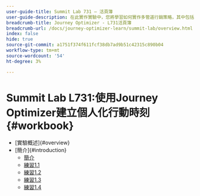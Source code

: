 ```yaml
---
user-guide-title: Summit Lab 731 — 活頁簿
user-guide-description: 在此實作實驗中，您將學習如何實作多管道行銷策略，其中包括應用程式內、推播通知、簡訊，以及電子郵件訊息促銷活動和Adobe Journey Optimizer歷程。
breadcrumb-title: Journey Optimizer - L731活頁簿
breadcrumb-url: /docs/journey-optimizer-learn/summit-lab/overview.html
index: false
hide: true
source-git-commit: a1751f374f611fcf38db7ad9b51c42315c890b04
workflow-type: tm+mt
source-wordcount: '54'
ht-degree: 3%

---
```



# Summit Lab L731:使用Journey Optimizer建立個人化行動時刻 {#workbook}

+ [實驗概述]{#overview}
+ [簡介]{#introduction}
   + [簡介](/help/l731-lab-workbook/Introduction/introduction.md)
   + [練習1.1](/help/l731-lab-workbook/Introduction/exercise-1-1.md)
   + [練習1.2](/help/l731-lab-workbook/Introduction/exercise-1-2.md)
   + [練習1.3](/help/l731-lab-workbook/Introduction/exercise-1-3.md)
   + [練習1.4](/help/l731-lab-workbook/Introduction/exercise-1-4.md)
